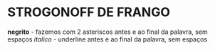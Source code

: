 # STROGONOFF DE FRANGO

**negrito** - fazemos com 2 asteriscos antes e ao final da palavra, sem espaços
_italico_ - underline antes e ao final da palavra, sem espaços



